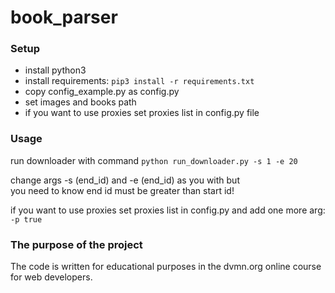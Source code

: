# book_parser
### Setup
- install python3
- install requirements: `pip3 install -r requirements.txt`
- copy config_example.py as config.py
- set images and books path
- if you want to use proxies set proxies list in config.py file

### Usage
run downloader with command `python run_downloader.py -s 1 -e 20`

change args -s (end_id) and -e (end_id) as you with but  
you need to know end id must be greater than start id!

if you want to use proxies set proxies list in config.py and add one more arg: `-p true`

###  The purpose of the project
The code is written for educational purposes in the dvmn.org online course for web developers.